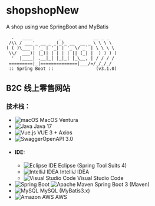 # shopshopNew
A shop using vue SpringBoot and MyBatis

```
  .   ____          _            __ _ _
 /\\ / ___'_ __ _ _(_)_ __  __ _ \ \ \ \
( ( )\___ | '_ | '_| | '_ \/ _` | \ \ \ \
 \\/  ___)| |_)| | | | | || (_| |  ) ) ) )
  '  |____| .__|_| |_|_| |_\__, | / / / /
 =========|_|==============|___/=/_/_/_/
 :: Spring Boot ::                (v3.1.0)
```

## B2C 线上零售网站

### 技术栈：

- ![macOS](https://a11ybadges.com/badge?logo=macos) MacOS Ventura
- ![Java](https://a11ybadges.com/badge?logo=java) Java 17 
- ![Vue.js](https://a11ybadges.com/badge?logo=vuedotjs) VUE 3 + Axios	
- ![Swagger](https://a11ybadges.com/badge?logo=swagger)OpenAPI 3.0 
- #### IDE:
    - ![Eclipse IDE](https://a11ybadges.com/badge?logo=eclipseide) Eclipse (Spring Tool Suits 4)	
    - ![IntelliJ IDEA](https://a11ybadges.com/badge?logo=intellijidea) IntelliJ IDEA
    - ![Visual Studio Code](https://a11ybadges.com/badge?logo=visualstudiocode) Visual Studio Code 
- ![Spring Boot](https://a11ybadges.com/badge?logo=springboot) ![Apache Maven](https://a11ybadges.com/badge?logo=apachemaven) Spring Boot 3 (Maven)
- ![MySQL](https://a11ybadges.com/badge?logo=mysql) MySQL (MyBatis3.x)
- ![Amazon AWS](https://a11ybadges.com/badge?logo=amazonaws) AWS
